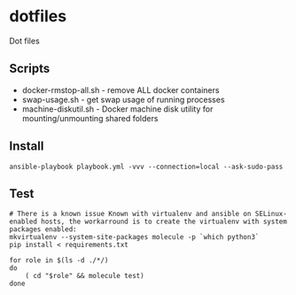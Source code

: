 dotfiles
========

Dot files

Scripts
--------------
- docker-rmstop-all.sh - remove ALL docker containers
- swap-usage.sh - get swap usage of running processes
- machine-diskutil.sh - Docker machine disk utility for mounting/unmounting shared folders


Install
--------------

```
ansible-playbook playbook.yml -vvv --connection=local --ask-sudo-pass
```

Test
--------------

```
# There is a known issue Known with virtualenv and ansible on SELinux-enabled hosts, the workarround is to create the virtualenv with system packages enabled:
mkvirtualenv --system-site-packages molecule -p `which python3`
pip install < requirements.txt

for role in $(ls -d ./*/)
do
    ( cd "$role" && molecule test)
done
```
